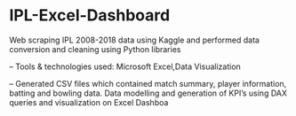# IPL-Excel-Dashboard

Web scraping IPL 2008-2018 data using Kaggle and performed data conversion and cleaning using Python libraries

– Tools & technologies used: Microsoft Excel,Data Visualization

– Generated CSV files which contained match summary, player information, batting and bowling data. Data modelling and generation of KPI’s using DAX queries and visualization on Excel Dashboa
